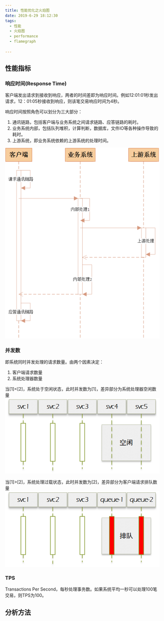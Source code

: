 ```yaml
---
title: 性能优化之火焰图
date: 2019-6-29 18:12:30
tags: 
  - 性能
  - 火焰图
  - performance
  - flamegraph

---
```


## 性能指标

### 响应时间(Response Time)
客户端发出请求到接收到响应，两者的时间差即为响应时间。例如12:01:01秒发出请求，12：01:05秒接收到响应，则该笔交易响应时间为4秒。

响应时间按照角色可以划分为三大部分：

1. 通讯链路，包括客户端与业务系统之间请求链路、应答链路的耗时。
2. 业务系统内部，包括队列堆积，计算判断，数据库，文件IO等各种操作导致的耗时。
3. 上游系统，即业务系统依赖的上游系统的处理时间。

![响应时间-1](flamegraph/flamegraph-rt-1.png)

### 并发数
即系统同时并发处理的请求数量。由两个因素决定：

1. 客户端请求数量
2. 系统处理器数量

当[1]<[2]，系统处于空闲状态，此时并发数为[1]，差异部分为系统处理器空闲数量
![并发数-1](flamegraph/flamegraph-cc-1.png)

当[1]>[2]，系统处理过载状态，此时并发数为[2]，差异部分为客户端请求排队数量
![并发数-1](flamegraph/flamegraph-cc-2.png)

### TPS
Transactions Per Second，每秒处理事务数。如果系统平均一秒可以处理100笔交易，则TPS为100。

## 分析方法
